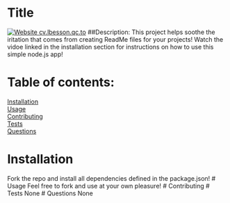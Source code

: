 # Title
[![Website cv.lbesson.qc.to](https://img.shields.io/website-up-down-green-red/http/cv.lbesson.qc.to.svg)](http://cv.lbesson.qc.to/)
##Description: 
This project helps soothe the iritation that comes from creating ReadMe files for your projects! Watch the vidoe linked in the installation section for instructions on how to use this simple node.js app!
# Table of contents: 
<a href="#install">Installation</a><br>
<a href="#install">Usage</a><br>
<a href="#install">Contributing</a><br>
<a href="#install">Tests</a><br>
<a href="#install">Questions</a><br>

# Installation 
<a id="install">
Fork the repo and install all dependencies defined in the package.json!
<a href = "Untitled_ Oct 15, 2020 3_54 PM.webm"></a>
</a>
# Usage
<a id="#usage">Feel free to fork and use at your own pleasure!</a>
# Contributing
<a id="#contributing"></a>
# Tests
<a id="#tests">None</a>
# Questions
<a id="#questions">None</a>
